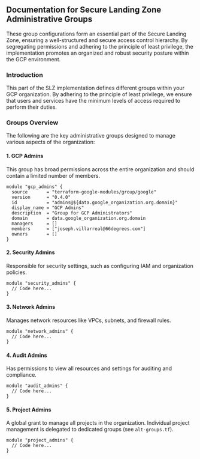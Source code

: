 ## Documentation for Secure Landing Zone Administrative Groups
These group configurations form an essential part of the Secure Landing Zone, ensuring a well-structured and secure access control hierarchy. By segregating permissions and adhering to the principle of least privilege, the implementation promotes an organized and robust security posture within the GCP environment.

### Introduction

This part of the SLZ implementation defines different groups within your GCP organization. By adhering to the principle of least privilege, we ensure that users and services have the minimum levels of access required to perform their duties.

### Groups Overview

The following are the key administrative groups designed to manage various aspects of the organization:

#### 1. **GCP Admins**

This group has broad permissions across the entire organization and should contain a limited number of members.

```hcl
module "gcp_admins" {
  source       = "terraform-google-modules/group/google"
  version      = "0.4.0"
  id           = "admins@${data.google_organization.org.domain}"
  display_name = "GCP Admins"
  description  = "Group for GCP Administrators"
  domain       = data.google_organization.org.domain
  managers     = []
  members      = ["joseph.villarreal@66degrees.com"]
  owners       = []
}
```

#### 2. **Security Admins**

Responsible for security settings, such as configuring IAM and organization policies.

```hcl
module "security_admins" {
  // Code here...
}
```

#### 3. **Network Admins**

Manages network resources like VPCs, subnets, and firewall rules.

```hcl
module "network_admins" {
  // Code here...
}
```

#### 4. **Audit Admins**

Has permissions to view all resources and settings for auditing and compliance.

```hcl
module "audit_admins" {
  // Code here...
}
```

#### 5. **Project Admins**

A global grant to manage all projects in the organization. Individual project management is delegated to dedicated groups (see `alt-groups.tf`).

```hcl
module "project_admins" {
  // Code here...
}
```
